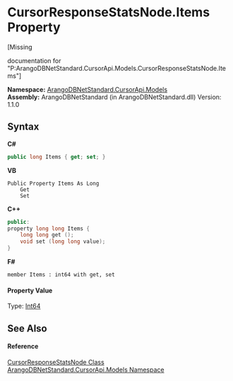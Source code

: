 # CursorResponseStatsNode.Items Property 
 

\[Missing <summary> documentation for "P:ArangoDBNetStandard.CursorApi.Models.CursorResponseStatsNode.Items"\]

**Namespace:**&nbsp;<a href="35799343-7a53-6c3b-95d1-21ff990d1b8b">ArangoDBNetStandard.CursorApi.Models</a><br />**Assembly:**&nbsp;ArangoDBNetStandard (in ArangoDBNetStandard.dll) Version: 1.1.0

## Syntax

**C#**<br />
``` C#
public long Items { get; set; }
```

**VB**<br />
``` VB
Public Property Items As Long
	Get
	Set
```

**C++**<br />
``` C++
public:
property long long Items {
	long long get ();
	void set (long long value);
}
```

**F#**<br />
``` F#
member Items : int64 with get, set

```


#### Property Value
Type: <a href="https://docs.microsoft.com/dotnet/api/system.int64" target="_blank" rel="noopener noreferrer">Int64</a>

## See Also


#### Reference
<a href="2980aaa5-9122-d71f-f550-00a53e765936">CursorResponseStatsNode Class</a><br /><a href="35799343-7a53-6c3b-95d1-21ff990d1b8b">ArangoDBNetStandard.CursorApi.Models Namespace</a><br />
